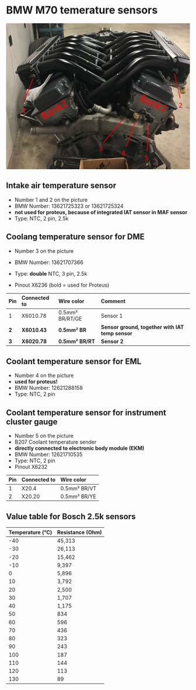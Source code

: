 # BMW M70 temerature sensors #

![alt text][temp_sensors]

## Intake air temperature sensor ##

- Number 1 and 2 on the picture
- BMW Number: 13621725323 or 13621725324
- **not used for proteus, because of integrated IAT sensor in MAF sensor**
- Type: NTC, 2 pin, 2.5k

## Coolang temperature sensor for DME ##

- Number 3 on the picture
- BMW Number: 13621707366
- Type: **double** NTC, 3 pin, 2.5k

- Pinout X6236 (bold = used for Proteus)

|Pin|Connected to|Wire color|Comment|
|:---------------|:---------------|:---------------|:---------------|
|1|X6010.78|0.5mm² BR/RT/GE|Sensor 1|
|**2**|**X6010.43**|**0.5mm² BR**|**Sensor ground, together with IAT temp sensor**|
|**3**|**X6020.78**|**0.5mm² BR/RT**|**Sensor 2**|

## Coolant temperature sensor for EML ##

- Number 4 on the picture
- **used for proteus!**
- BMW Number: 12621288158
- Type: NTC, 2 pin

## Coolant temperature sensor for instrument cluster gauge ##

- Number 5 on the picture
- B207 Coolant temperature sender
- **directly connected to electronic body module (EKM)**
- BMW Number: 12621710535
- Type: NTC, 2 pin
- Pinout X6232

|Pin|Connected to|Wire color|
|:---------------|:---------------|:---------------|
|1|X20.4|0.5mm² BR/VT|
|2|X20.20|0.5mm² BR/YE|

## Value table for Bosch 2.5k sensors ##

|Temperature (°C)|Resistance (Ohm)|
|:---------------|:---------------|
|-40|45,313|
|-30|26,113|
|-20|15,462|
|-10|9,397|
|0|5,896|
|10|3,792|
|20|2,500|
|30|1,707|
|40|1,175|
|50|834|
|60|596|
|70|436|
|80|323|
|90|243|
|100|187|
|110|144|
|120|113|
|130|89|


[temp_sensors]: ./pictures/temp_sensors.jpg "Temperature sensors"